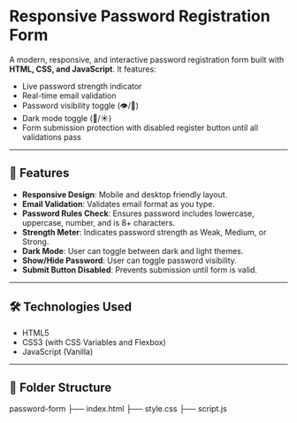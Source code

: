 #  Responsive Password Registration Form

A modern, responsive, and interactive password registration form built with **HTML, CSS, and JavaScript**. It features:

- Live password strength indicator
- Real-time email validation
- Password visibility toggle (👁️/🙈)
- Dark mode toggle (🌙/☀️)
- Form submission protection with disabled register button until all validations pass

---

## 🚀 Features

- **Responsive Design**: Mobile and desktop friendly layout.
- **Email Validation**: Validates email format as you type.
- **Password Rules Check**: Ensures password includes lowercase, uppercase, number, and is 8+ characters.
- **Strength Meter**: Indicates password strength as Weak, Medium, or Strong.
- **Dark Mode**: User can toggle between dark and light themes.
- **Show/Hide Password**: User can toggle password visibility.
- **Submit Button Disabled**: Prevents submission until form is valid.

---

## 🛠️ Technologies Used

- HTML5
- CSS3 (with CSS Variables and Flexbox)
- JavaScript (Vanilla)

---

## 📁 Folder Structure
 password-form
├── index.html
├── style.css
├── script.js
